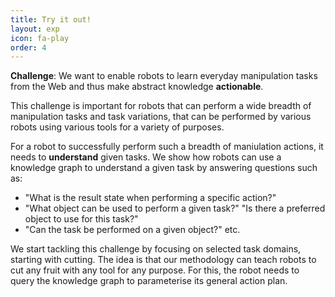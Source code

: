```yaml
---
title: Try it out!
layout: exp
icon: fa-play
order: 4
---
```


**Challenge**: We want to enable robots to learn everyday manipulation tasks from the Web and thus make abstract knowledge **actionable**.

This challenge is important for robots that can perform a wide breadth of manipulation tasks and task variations, that can be performed by various robots using various tools for a variety of purposes.

For a robot to successfully perform such a breadth of maniulation actions, it needs to **understand** given tasks. We show how robots can use a knowledge graph to understand a given task by answering questions such as:
- "What is the result state when performing a specific action?"
- "What object can be used to perform a given task?" "Is there a preferred object to use for this task?"
- "Can the task be performed on a given object?" etc.
	
We start tackling this challenge by focusing on selected task domains, starting with cutting. 
The idea is that our methodology can teach robots to cut any fruit with any tool for any purpose.
For this, the robot needs to query the knowledge graph to parameterise its general action plan.